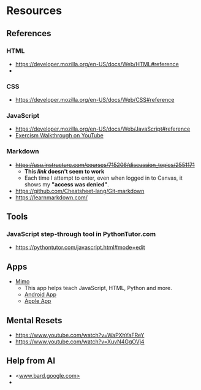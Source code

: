 # Resources

## References

### HTML
- <https://developer.mozilla.org/en-US/docs/Web/HTML#reference>
- 

### CSS
- <https://developer.mozilla.org/en-US/docs/Web/CSS#reference>

### JavaScript

- <https://developer.mozilla.org/en-US/docs/Web/JavaScript#reference>
- [Exercism Walkthrough on YouTube](https://youtube.com/playlist?list=PLJO7vAdVP8x1XreVWnTEtySN9BE8-Tr4o)

### Markdown
- ~~<https://usu.instructure.com/courses/715206/discussion_topics/2551171>~~
  - **This _link_ doesn't seem to work** 
  - Each time I attempt to enter, even when logged in to Canvas, it shows my **"access was denied"**.
- https://github.com/Cheatsheet-lang/Git-markdown
- https://learnmarkdown.com/


## Tools

### JavaScript step-through tool in PythonTutor.com
- <https://pythontutor.com/javascript.html#mode=edit>

## Apps
- [Mimo](<https://mimo.org>)
  - This app helps teach JavaScript, HTML, Python and more.
  - [Android App](<https://play.google.com/store/apps/details?id=com.getmimo&pli=1>)
  - [Apple App](<https://apps.apple.com/us/app/mimo-learn-how-to-code-through/id1133960732>)

## Mental Resets

- <https://www.youtube.com/watch?v=WaPXhYaFReY>
- <https://www.youtube.com/watch?v=XuvN4GgOVj4>

## Help from AI
- <www.bard.google.com>
- 
